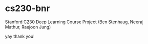 # cs230-bnr
Stanford C230 Deep Learning Course Project (Ben Stenhaug, Neeraj Mathur, Raejoon Jung)

yay thank you!
